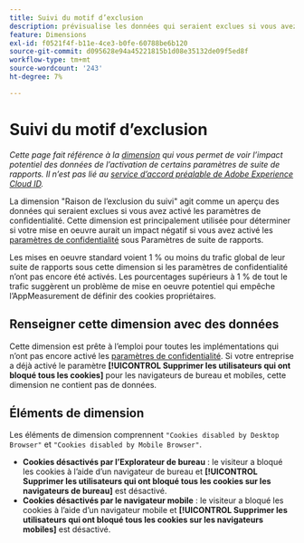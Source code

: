```yaml
---
title: Suivi du motif d’exclusion
description: prévisualise les données qui seraient exclues si vous avez activé les paramètres de confidentialité.
feature: Dimensions
exl-id: f0521f4f-b11e-4ce3-b0fe-60788be6b120
source-git-commit: d095628e94a45221815b1d08e35132de09f5ed8f
workflow-type: tm+mt
source-wordcount: '243'
ht-degree: 7%

---
```


# Suivi du motif d’exclusion

*Cette page fait référence à la [dimension](overview.md) qui vous permet de voir l’impact potentiel des données de l’activation de certains paramètres de suite de rapports. Il n’est pas lié au [service d’accord préalable de Adobe Experience Cloud ID](https://experienceleague.adobe.com/docs/id-service/using/implementation/opt-in-service/optin-overview.html?lang=fr).*

La dimension &quot;Raison de l’exclusion du suivi&quot; agit comme un aperçu des données qui seraient exclues si vous avez activé les paramètres de confidentialité. Cette dimension est principalement utilisée pour déterminer si votre mise en oeuvre aurait un impact négatif si vous avez activé les [paramètres de confidentialité](https://experienceleague.adobe.com/docs/core-services/interface/administration/ec-cookies/browser-cookie-settings.html) sous Paramètres de suite de rapports.

Les mises en oeuvre standard voient 1 % ou moins du trafic global de leur suite de rapports sous cette dimension si les paramètres de confidentialité n’ont pas encore été activés. Les pourcentages supérieurs à 1 % de tout le trafic suggèrent un problème de mise en oeuvre potentiel qui empêche l’AppMeasurement de définir des cookies propriétaires.

## Renseigner cette dimension avec des données

Cette dimension est prête à l’emploi pour toutes les implémentations qui n’ont pas encore activé les [paramètres de confidentialité](https://experienceleague.adobe.com/docs/core-services/interface/administration/ec-cookies/browser-cookie-settings.html). Si votre entreprise a déjà activé le paramètre **[!UICONTROL Supprimer les utilisateurs qui ont bloqué tous les cookies]** pour les navigateurs de bureau et mobiles, cette dimension ne contient pas de données.

## Éléments de dimension

Les éléments de dimension comprennent `"Cookies disabled by Desktop Browser"` et `"Cookies disabled by Mobile Browser"`.

* **Cookies désactivés par l’Explorateur de bureau** : le visiteur a bloqué les cookies à l’aide d’un navigateur de bureau et **[!UICONTROL Supprimer les utilisateurs qui ont bloqué tous les cookies sur les navigateurs de bureau]** est désactivé.
* **Cookies désactivés par le navigateur mobile** : le visiteur a bloqué les cookies à l’aide d’un navigateur mobile et **[!UICONTROL Supprimer les utilisateurs qui ont bloqué tous les cookies sur les navigateurs mobiles]** est désactivé.

